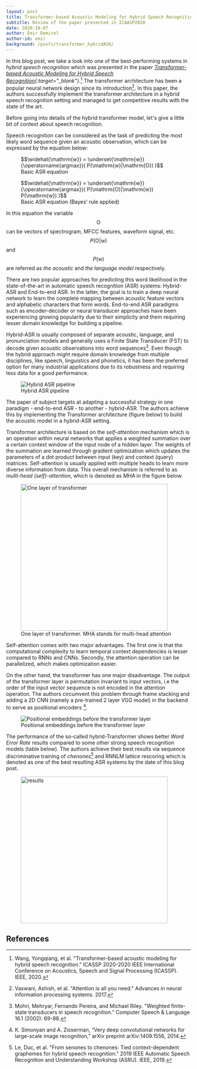 ```yaml
---
layout: post
title: Transformer-based Acoustic Modeling for Hybrid Speech Recognition
subtitle: Review of the paper presented in ICAASP2020
date: 2020-10-07
author: Emir Demirel
author-id: emir
background: /posts/transformer_hybridASR/
--- 
```


In this blog post, we take a look into one of the best-performing systems in *hybrid speech recognition* which was presented in the paper *[Transformer-based Acoustic Modeling for Hybrid Speech Recognition](https://arxiv.org/abs/1910.09799){:target="_blank"}*.[^1] The transformer architecture has been a popular neural network design since its introduction[^2]. In this paper, the authors successfully implement the transformer architecture in a hybrid speech recognition setting and managed to get competitive results with the state of the art.

Before going into details of the hybrid transformer model, let's give a little bit of context about speech recognition.

Speech recognition can be considered as the task of predicting the most likely word sequence given an acoustic observation, which can be expressed by the equation below:

<figure class="figure w-100">
  $$\widehat{\mathrm{w}} = \underset{\mathrm{w}}{\operatorname{argmax}}( P(\mathrm{w}|\mathrm{O}) )$$
  <figcaption class="figure-caption text-center">
  Basic ASR equation
</figcaption>
</figure>

<figure class="figure w-100">
  $$\widehat{\mathrm{w}} = \underset{\mathrm{w}}{\operatorname{argmax}}( P(\mathrm{O}|\mathrm{w}) P(\mathrm{w}) )$$
  <figcaption class="figure-caption text-center">
  Basic ASR equation (Bayes' rule applied)
  </figcaption>
</figure>

In this equation the variable $$\mathrm{O}$$ can be vectors of spectrogram, MFCC features, waveform signal, etc. $$ P(\mathrm{O} \vert \mathrm{w})$$ and $$P(\mathrm{w})$$ are referred as *the acoustic* and *the language model* respectively.

There are two popular approaches for predicting this word likelihood in the state-of-the-art in automatic speech recognition (ASR) systems: Hybrid-ASR and End-to-end ASR. In the latter, the goal is to train a deep neural network to learn the complete mapping between acoustic feature vectors and alphabetic characters that form words. End-to-end ASR paradigms such as encoder-decoder or neural transducer approaches have been experiencing growing popularity due to their simplicity and them requiring lesser domain knowledge for building a pipeline.

Hybrid-ASR is usually composed of separate acoustic, language, and pronunciation models and generally uses a Finite State Transducer (FST) to decode given acoustic observations into word sequences[^3]. Even though the hybrid approach might require domain knowledge from multiple disciplines, like speech, linguistics and phonetics, it has been the preferred option for many industrial applications due to its robustness and requiring less data for a good performance.

<figure class="figure w-100">
  <img src="{{ '/posts/transformer_hybridASR/hybridasr.png' | relative_url }}" alt="Hybrid ASR pipeline" class="figure-img img-fluid mx-auto d-flex">
  <figcaption class="figure-caption text-center">
  Hybrid ASR pipeline
  </figcaption>
</figure>

The paper of subject targets at adapting a successful strategy in one paradigm - end-to-end ASR - to another - hybrid-ASR. The authors achieve this by implementing the Transformer architecture (figure below) to build the acoustic model in a hybrid-ASR setting.

Transformer architecture is based on the *self-attention* mechanism which is an operation within neural networks that applies a weighted summation over a certain context window of the input node of a hidden layer. The weights of the summation are learned through gradient optimization which updates the parameters of a dot product between input (key) and context (query) matrices. Self-attention is usually applied with multiple heads to learn more diverse information from data. This overall mechanism is referred to as *multi-head (self)-attention*, which is denoted as *MHA* in the figure below.

<figure class="figure w-100">
  <img src="{{ '/posts/transformer_hybridASR/mha.png' | relative_url }}" alt="One layer of transformer" class="figure-img img-fluid mx-auto d-flex" style="width: 400px;">
  <figcaption class="figure-caption text-center">
  One layer of transformer. MHA stands for multi-head attention
  </figcaption>
</figure>

Self-attention comes with two major advantages. The first one is that the computational complexity to learn temporal context dependencies is lesser compared to RNNs and CNNs. Secondly, the attention operation can be parallelized, which makes optimization easier.

On the other hand, the transformer has one major disadvantage. The output of the transformer layer is permutation invariant to input vectors, i.e the order of the input vector sequence is not encoded in the attention operation. The authors circumvent this problem through frame stacking and adding a 2D CNN (namely a pre-trained 2 layer VGG model) in the backend to serve as positional encoders [^4].

<figure class="figure w-100">
  <img src="{{ '/posts/transformer_hybridASR/embedding.png' | relative_url }}" alt="Positional embeddings before the transformer layer" class="figure-img img-fluid mx-auto d-flex">
  <figcaption class="figure-caption text-center">
  Positional embeddings before the transformer layer
  </figcaption>
</figure>

The performance of the so-called hybrid-Transformer shows better *Word Error Rate* results compared to some other strong speech recognition models (table below). The authors achieve their best results via sequence discriminative training of *chenones*[^5] and RNNLM lattice rescoring which is denoted as one of the best resulting ASR systems by the date of this blog post. 

<figure class="figure w-100">
  <img src="{{ '/posts/transformer_hybridASR/sota.png' | relative_url }}" alt="results" class="figure-img img-fluid mx-auto d-flex" style="width: 400px;">
</figure>


## References

[^1]: Wang, Yongqiang, et al. "Transformer-based acoustic modeling for hybrid speech recognition." ICASSP 2020-2020 IEEE International Conference on Acoustics, Speech and Signal Processing (ICASSP). IEEE, 2020.
[^2]: Vaswani, Ashish, et al. "Attention is all you need." Advances in neural information processing systems. 2017.
[^3]: Mohri, Mehryar, Fernando Pereira, and Michael Riley. "Weighted finite-state transducers in speech recognition." Computer Speech & Language 16.1 (2002): 69-88.
[^4]: K. Simonyan and A. Zisserman, “Very deep convolutional networks for large-scale image recognition,” arXiv preprint arXiv:1409.1556, 2014.
[^5]: Le, Duc, et al. "From senones to chenones: Tied context-dependent graphemes for hybrid speech recognition." 2019 IEEE Automatic Speech Recognition and Understanding Workshop (ASRU). IEEE, 2019.
